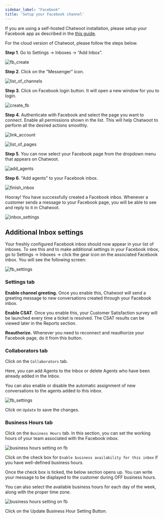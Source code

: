 ```yaml
---
sidebar_label: "Facebook"
title: 'Setup your Facebook channel'
---
```


If you are using a self-hosted Chatwoot installation, please setup your Facebook app as described in the [this guide](https://www.chatwoot.com/docs/self-hosted/configuration/features/integrations/facebook-channel-setup).

For the cloud version of Chatwoot, please follow the steps below.

**Step 1**. Go to Settings → Inboxes → “Add Inbox”.

![fb_create](./images/facebook/add-inbox.png)

**Step 2**. Click on the "Messenger" icon.

![list_of_channels](./images/facebook/list_of_channels.png)

**Step 3**. Click on Facebook login button. It will open a new window for you to login.

![create_fb](./images/facebook/fb-signin-in-chatwoot.png)

**Step 4**. Authenticate with Facebook and select the page you want to connect. Enable all permissions shown in the list. This will help Chatwoot to perform all the desired actions smoothly.

![link_account](./images/facebook/authenticate-chatwoot.png)

![list_of_pages](./images/facebook/chatwoot-permissions.png)

**Step 5**. You can now select your Facebook page from the dropdown menu that appears on Chatwoot.

![add_agents](./images/facebook/choose-page.png)

**Step 6**. "Add agents" to your Facebook inbox.

![finish_inbox](./images/facebook/add-agents-to-fb.png)

Hooray! You have successfully created a Facebook inbox. Whenever a customer sends a message to your Facebook page, you will be able to see and reply to it in Chatwoot.

![inbox_settings](./images/facebook/fb-inbox-is-ready.png)

## Additional Inbox settings

Your freshly configured Facebook inbox should now appear in your list of inboxes. To see this and to make additional settings in your Facebook inbox, go to Settings → Inboxes → click the gear icon on the associated Facebook inbox. You will see the following screen:

![fb_settings](./images/facebook/fb-inbox-settings.png)

### Settings tab

**Enable channel greeting.** Once you enable this, Chatwoot will send a greeting message to new conversations created through your Facebook inbox. 

**Enable CSAT**. Once you enable this, your Customer Satisfaction survey will be launched every time a ticket is resolved. The CSAT results can be viewed later in the Reports section.

**Reauthorize.** Whenever you need to reconnect and reauthorize your Facebook page, do it from this button.

### Collaborators tab

Click on the `Collaborators` tab.

Here, you can add Agents to the Inbox or delete Agents who have been already added in the Inbox.

You can also enable or disable the automatic assignment of new conversations to the agents added to this inbox.

![fb_settings](./images/facebook/collaborators-on-fb.png)

Click on `Update` to save the changes.

### Business Hours tab

Click on the `Business Hours` tab. In this section, you can set the working hours of your team associated with the Facebook inbox.

![business hours setting on fb](./images/facebook/business-hrs-fb.png)

Click on the check box for `Enable business availability for this inbox` if you have well-defined business hours.

Once the check box is ticked, the below section opens up. You can write your message to be displayed to the customer during OFF business hours.

You can also select the available business hours for each day of the week, along with the proper time zone.

![business hours setting on fb](./images/facebook/business-hours-advanced-settings-fb.png)

Click on the Update Business Hour Setting Button.
